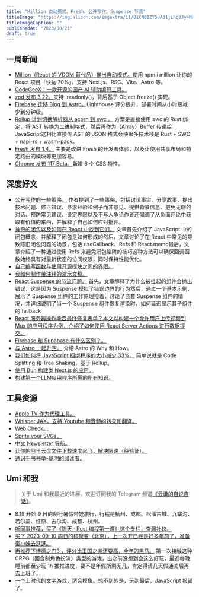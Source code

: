 ```yaml
---
title: "Million 自动模式、Fresh、公开写作、Suspense 节流"
titleImage: "https://img.alicdn.com/imgextra/i1/O1CN01ZY5uA31jLhq3Jy4MU_!!6000000004532-0-tps-1456-816.jpg"
titleImageCaption: ""
publishedAt: "2023/08/21"
draft: true
---
```


## 一周新闻

- [Million（React 的 VDOM 替代品）推出自动模式。](https://twitter.com/aidenybai/status/1689773623827943424)使用 npm i million 让你的 React 项目「快达 70%」，支持 Next.js、RSC、Vite、Astro 等。
- [CodeGeeX：一款开源的国产 AI 辅助编码工具。](https://github.com/THUDM/CodeGeeX)
- [zod 发布 3.22。](https://twitter.com/colinhacks/status/1691172205516984322)支持 .readonly()，背后基于 Object.freeze() 实现。
- [Firebase 迁移 Blog 到 Astro。](https://astro.build/case-studies/firebase/)Lighthouse 评分提升，部署时间从小时级减少到分钟级。
- [Rollup 计划切换解析器从 acorn 到 swc 。](https://github.com/rollup/rollup/pull/5073) 方案是直接使用 swc 的 Rust 绑定，将 AST 转换为二进制格式，然后再作为（Array）Buffer 传递给 JavaScript这相比直接传 AST 的 JSON 格式会快很多技术栈是 Rust + SWC + napi-rs + wasm-pack。
- [Fresh 发布 1.4。](https://deno.com/blog/fresh-1.4) 主要是改进 Fresh 的开发者体验，以及让使用共享布局和特定路由的模块等更加容易。
- [Chrome 发布 117 Beta。](https://developer.chrome.com/blog/chrome-117-beta/)新增 6 个 CSS 特性。

## 深度好文

- [公开写作的一些策略。](https://jvns.ca/blog/2023/08/07/tactics-for-writing-in-public/) 作者提到了一些策略，包括讨论事实、分享故事、提出技术问题、修正错误、寻求经验和例子而非意见、提供背景信息、避免无聊的对话、预防常见建议、设定界限以及不与人争论作者还强调了从负面评论中获取有价值的东西，并解释了自己如何应对批评。
- [神奇的闭包以及如何在 React 中找到它们。](https://www.developerway.com/posts/fantastic-closures) 文章首先介绍了 JavaScript 中的闭包概念，并解释了闭包是如何形成的然后，文章讨论了在 React 中常见的导致陈旧闭包问题的场景，包括 useCallback、Refs 和 React.memo最后，文章介绍了一种通过使用 Refs 来避免闭包陷阱的技巧这种方法可以确保回调函数始终具有对最新状态的访问权限，同时保持性能优化。
- [自己编写函数与使用开源模块之间的界限。](https://paularmstrong.dev/blog/2023/08/14/the-line-between-writing-functions-yourself-and-using-open-source-modules/)
- [我如何制作带注释的演示文稿。](https://simonwillison.net/2023/Aug/6/annotated-presentations/)
- [React Suspense 的节流问题。](https://andreigatej.dev/blog/on-react-suspense-throttling/) 首先，文章解释了为什么被挂起的组件会抛出错误，这是因为 Suspense 模拟了错误边界的行为然后，通过一个基本示例，展示了 Suspense 组件的工作原理接着，讨论了嵌套 Suspense 组件的情况，并详细说明了当一个 Suspense 组件恢复渲染时，如何延迟显示其子组件的 fallback
- [React 服务器操作能否最终修复表单？本文以构建一个允许用户上传视频到 Mux 的应用程序为例，介绍了如何使用 React Server Actions 进行数据提交。](https://www.mux.com/blog/what-are-react-server-actions)
- [Firebase 和 Supabase 有什么区别？。](https://blog.bitsrc.io/firebase-vs-supabase-6434980664d8)
- [与 Astro 一起升空。](https://remotesynthesis.com/blog/lifting-off-with-astro/) 介绍 Astro 的 Why 和 How。
- [我们如何将 JavaScript 捆绑程序的大小减少 33%。](https://dropbox.tech/frontend/how-we-reduced-the-size-of-our-javascript-bundles-by-33-percent) 简单说就是 Code Splitting 和 Tree Shaking，基于 Rollup。
- [使用 Bun 构建类 Next.js 的应用。](https://blog.logrocket.com/build-fast-next-js-like-app-bun/)
- [构建第一个LLM应用程序所需的所有知识。](https://towardsdatascience.com/all-you-need-to-know-to-build-your-first-llm-app-eb982c78ffac)

## 工具资源

- [Apple TV 作为代理工具。](https://twitter.com/pengchujin/status/1691846009197056126)
- [Whisper JAX，支持 Youtube 和音频的转录和翻译。](https://huggingface.co/spaces/sanchit-gandhi/whisper-jax)
- [Web Check。](https://web-check.xyz/)
- [Sprite your SVGs。](https://sprite-your-svgs.vercel.app/)
- [中文 Newsletter 导航。](https://www.notion.so/kfang/Newsletter-68ee46c0a4574f659fb8a873ead438c6)
- [让你的阿里云盘文件下载速度起飞，解决限速（待验证）。](https://steamzg.com/32592/)
- [通识千书书单-聪明的阅读者。](https://docs.qq.com/sheet/DY2RmcVVMVE9Qd3JV)

## Umi 和我
> 关于 Umi 和我最近的进展。欢迎订阅我的 Telegram 频道[《云谦的自说自话》](https://t.me/yqtalk)。

- 8.19 开始 9 日的例行暑假带娃旅行，行程是杭州、成都、松潘古城、九寨沟、若尔盖、红原、古尔沟、成都、杭州。
- [听同事推荐，买了《陈天 · Rust 编程第一课》这个专栏，查漏补缺。](https://time.geekbang.org/column/intro/100085301?tab=catalog)
- [买了 2023-09-10 周日的核聚变（北京），上一次开已经是好多年前了，准备带小娃去逛逛。](https://show.bilibili.com/platform/detail.html?id=75650)
- [再推荐下博德之门3 ，评分比王国之类还要高，今年的黑马。](https://store.steampowered.com/app/1086940/Baldurs_Gate_3/?l=schinese) 第一次接触这种 CRPG（回合制角色扮演）类型的游戏，出之前没想到会这么好玩，最近每晚睡前都至少玩 1h 推推进度，要不是年假所剩无几，肯定得请几天假通关后再去上班了。
- [一个上时代的文字游戏，适合摸鱼。](https://adarkroom.doublespeakgames.com/?lang=zh_cn)想不到的是，玩到最后，JavaScript 报错了。
